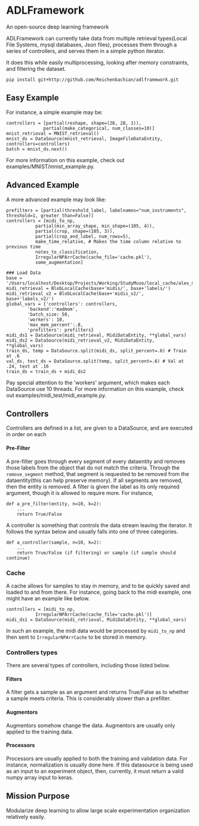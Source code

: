 # ADLFramework
An open-source deep learning framework

ADLFramework can currently take data from multiple retrieval types(Local File Systems, mysql databases, Json files), processes them through a series of controllers, and serves them in a simple python iterator.

It does this while easily multiprocessing, looking after memory constraints, and filtering the dataset.
```
pip install git+http://github.com/Reichenbachian/adlframework.git
```

## Easy Example
For instance, a simple example may be:
```
controllers = [partial(reshape, shape=(28, 28, 1)),
			  partial(make_categorical, num_classes=10)]
mnist_retrieval = MNIST_retrieval()
mnist_ds = DataSource(mnist_retrieval, ImageFileDataEntity, controllers=controllers)
batch = mnist_ds.next()
```
For more information on this example, check out examples/MNIST/mnist_example.py.

## Advanced Example
A more advanced example may look like:
```
prefilters = [partial(threshold_label, labelnames="num_instruments", threshold=1, greater_than=False)]
controllers = [midi_to_np,
	       partial(min_array_shape, min_shape=(105, 4)),
	       partial(crop, shape=(105, 3)),
	       partial(crop_and_label, num_rows=5),
	       make_time_relative, # Makes the time column relative to previous time
	       notes_to_classification,
	       IrregularNPArrCache(cache_file='cache.pkl'),
	       some_augmentation]

### Load Data
base = '/Users/localhost/Desktop/Projects/Working/StudyMuse/local_cache/alex_midiset/v2/'
midi_retrieval = BlobLocalCache(base+'midis/', base+'labels/')
midi_retrieval_v2 = BlobLocalCache(base+'midis_v2/', base+'labels_v2/')
global_vars = {'controllers': controllers,
		'backend':'madmom',
		'batch_size: 50,
		'workers': 10,
		'max_mem_percent':.8,
		'prefilters': prefilters}
midi_ds1 = DataSource(midi_retrieval, MidiDataEntity, **global_vars)
midi_ds2 = DataSource(midi_retrieval_v2, MidiDataEntity, **global_vars)
train_ds, temp = DataSource.split(midi_ds, split_percent=.6) # Train at .6
val_ds, test_ds = DataSource.split(temp, split_percent=.6) # Val at .24, test at .16
train_ds = train_ds + midi_ds2
```
Pay special attention to the 'workers' argument, which makes each DataSource use 10 threads.
For more information on this example, check out examples/midi_test/midi_example.py.

## Controllers
Controllers are defined in a list, are given to a DataSource, and are executed in order on each 
#### Pre-Filter
A pre-filter goes through every segment of every dataentity and removes those labels from the object that do not match the criteria. Through the `remove_segment` method, that segment is requested to be removed from the dataentity(this can help preserve memory). If all segments are removed, then the entity is removed. A filter is given the label as its only required argument, though it is allowed to require more. For instance,
```
def a_pre_filter(entity, n=10, k=2):
	...
	return True/False
```

A controller is something that controls the data stream leaving the iterator. It follows the syntax below and usually falls into one of three categories.
```
def a_controller(sample, n=10, k=2):
	...
	return True/False (if filtering) or sample (if sample should continue)
```

### Cache
A cache allows for samples to stay in memory, and to be quickly saved and loaded to and from there. For instance, going back to the midi example, one might have an example like below.
```
controllers = [midi_to_np,
	       IrregularNPArrCache(cache_file='cache.pkl')]
midi_ds1 = DataSource(midi_retrieval, MidiDataEntity, **global_vars)
```
In such an example, the midi data would be processed by `midi_to_np` and then sent to `IrregularNPArrCache` to be stored in memory.

### Controllers types
There are several types of controllers, including those listed below.

#### Filters
A filter gets a sample as an argument and returns True/False as to whether a sample meets criteria. This is considerably slower than a prefilter.

#### Augmentors
Augmentors somehow change the data. Augmentors are usually only applied to the training data. 

#### Processors
Processors are usually applied to both the training and validation data. For instance, normalization is usually done here. If this datasource is being used as an input to an experiment object, then, currently, it must return a valid numpy array input to keras.

## Mission Purpose
Modularize deep learning to allow large scale experimentation organization relatively easily.
